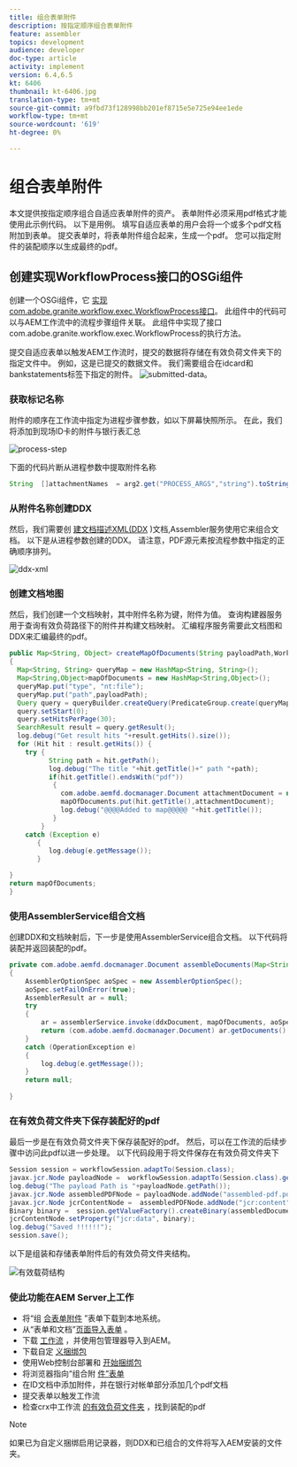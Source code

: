 ```yaml
---
title: 组合表单附件
description: 按指定顺序组合表单附件
feature: assembler
topics: development
audience: developer
doc-type: article
activity: implement
version: 6.4,6.5
kt: 6406
thumbnail: kt-6406.jpg
translation-type: tm+mt
source-git-commit: a9fbd73f128998bb201ef8715e5e725e94ee1ede
workflow-type: tm+mt
source-wordcount: '619'
ht-degree: 0%

---
```



# 组合表单附件

本文提供按指定顺序组合自适应表单附件的资产。 表单附件必须采用pdf格式才能使用此示例代码。 以下是用例。
填写自适应表单的用户会将一个或多个pdf文档附加到表单。
提交表单时，将表单附件组合起来，生成一个pdf。 您可以指定附件的装配顺序以生成最终的pdf。

## 创建实现WorkflowProcess接口的OSGi组件

创建一个OSGi组件，它 [实现com.adobe.granite.workflow.exec.WorkflowProcess接口](https://helpx.adobe.com/experience-manager/6-5/sites/developing/using/reference-materials/javadoc/com/adobe/granite/workflow/exec/WorkflowProcess.html)。 此组件中的代码可以与AEM工作流中的流程步骤组件关联。 此组件中实现了接口com.adobe.granite.workflow.exec.WorkflowProcess的执行方法。

提交自适应表单以触发AEM工作流时，提交的数据将存储在有效负荷文件夹下的指定文件中。 例如，这是已提交的数据文件。 我们需要组合在idcard和bankstatements标签下指定的附件。
![submitted-data](assets/submitted-data.JPG)。

### 获取标记名称

附件的顺序在工作流中指定为进程步骤参数，如以下屏幕快照所示。 在此，我们将添加到现场ID卡的附件与银行表汇总

![process-step](assets/process-step.JPG)

下面的代码片断从进程参数中提取附件名称

```java
String  []attachmentNames  = arg2.get("PROCESS_ARGS","string").toString().split(",");
```

### 从附件名称创建DDX

然后，我们需要创 [建文档描述XML(DDX](https://helpx.adobe.com/pdf/aem-forms/6-2/ddxRef.pdf) )文档,Assembler服务使用它来组合文档。 以下是从进程参数创建的DDX。 请注意，PDF源元素按流程参数中指定的正确顺序排列。

![ddx-xml](assets/ddx-xml.JPG)

### 创建文档地图

然后，我们创建一个文档映射，其中附件名称为键，附件为值。 查询构建器服务用于查询有效负荷路径下的附件并构建文档映射。 汇编程序服务需要此文档图和DDX来汇编最终的pdf。

```java
public Map<String, Object> createMapOfDocuments(String payloadPath,WorkflowSession workflowSession )
{
  Map<String, String> queryMap = new HashMap<String, String>();
  Map<String,Object>mapOfDocuments = new HashMap<String,Object>();
  queryMap.put("type", "nt:file");
  queryMap.put("path",payloadPath);
  Query query = queryBuilder.createQuery(PredicateGroup.create(queryMap),workflowSession.adaptTo(Session.class));
  query.setStart(0);
  query.setHitsPerPage(30);
  SearchResult result = query.getResult();
  log.debug("Get result hits "+result.getHits().size());
  for (Hit hit : result.getHits()) {
    try {
          String path = hit.getPath();
          log.debug("The title "+hit.getTitle()+" path "+path);
          if(hit.getTitle().endsWith("pdf"))
           {
             com.adobe.aemfd.docmanager.Document attachmentDocument = new com.adobe.aemfd.docmanager.Document(path);
             mapOfDocuments.put(hit.getTitle(),attachmentDocument);
             log.debug("@@@@Added to map@@@@@ "+hit.getTitle());
           }
        }
    catch (Exception e)
       {
          log.debug(e.getMessage());
       }

}
return mapOfDocuments;
}
```

### 使用AssemblerService组合文档

创建DDX和文档映射后，下一步是使用AssemblerService组合文档。
以下代码将装配并返回装配的pdf。

```java
private com.adobe.aemfd.docmanager.Document assembleDocuments(Map<String, Object> mapOfDocuments, com.adobe.aemfd.docmanager.Document ddxDocument)
{
    AssemblerOptionSpec aoSpec = new AssemblerOptionSpec();
    aoSpec.setFailOnError(true);
    AssemblerResult ar = null;
    try
    {
        ar = assemblerService.invoke(ddxDocument, mapOfDocuments, aoSpec);
        return (com.adobe.aemfd.docmanager.Document) ar.getDocuments().get("GeneratedDocument.pdf");
    }
    catch (OperationException e)
    {
        log.debug(e.getMessage());
    }
    return null;
    
}
```

### 在有效负荷文件夹下保存装配好的pdf

最后一步是在有效负荷文件夹下保存装配好的pdf。 然后，可以在工作流的后续步骤中访问此pdf以进一步处理。
以下代码段用于将文件保存在有效负荷文件夹下

```java
Session session = workflowSession.adaptTo(Session.class);
javax.jcr.Node payloadNode =  workflowSession.adaptTo(Session.class).getNode(workItem.getWorkflowData().getPayload().toString());
log.debug("The payload Path is "+payloadNode.getPath());
javax.jcr.Node assembledPDFNode = payloadNode.addNode("assembled-pdf.pdf", "nt:file"); 
javax.jcr.Node jcrContentNode =  assembledPDFNode.addNode("jcr:content", "nt:resource");
Binary binary =  session.getValueFactory().createBinary(assembledDocument.getInputStream());
jcrContentNode.setProperty("jcr:data", binary);
log.debug("Saved !!!!!!"); 
session.save();
```

以下是组装和存储表单附件后的有效负荷文件夹结构。

![有效载荷结构](assets/payload-structure.JPG)

### 使此功能在AEM Server上工作

* 将“组 [合表单附件](assets/assemble-form-attachments-af.zip) ”表单下载到本地系统。
* 从“表单和文档”[页面导入表单](http://localhost:4502/aem/forms.html/content/dam/formsanddocuments) 。
* 下载 [工作流](assets/assemble-form-attachments.zip) ，并使用包管理器导入到AEM。
* 下载自定 [义捆绑包](assets/assembletaskattachments.assembletaskattachments.core-1.0-SNAPSHOT.jar)
* 使用Web控制台部署和 [开始捆绑包](http://localhost:4502/system/console/bundles)
* 将浏览器指向“组合附 [件”表单](http://localhost:4502/content/dam/formsanddocuments/assembleattachments/jcr:content?wcmmode=disabled)
* 在ID文档中添加附件，并在银行对帐单部分添加几个pdf文档
* 提交表单以触发工作流
* 检查crx中工作流 [的有效负荷文件夹](http://localhost:4502/crx/de/index.jsp#/var/fd/dashboard/payload) ，找到装配的pdf

>[!NOTE]
> 如果已为自定义捆绑启用记录器，则DDX和已组合的文件将写入AEM安装的文件夹。

